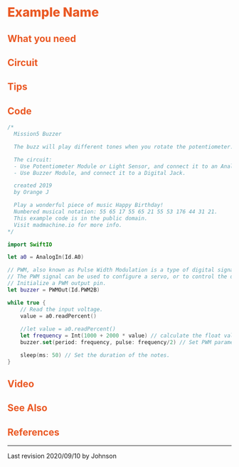 # <span style="color:#EA5823;font-weight:800">Example Name</span>


## <span style="color:#EA5823;font-weight:700">What you need</span>


## <span style="color:#EA5823;font-weight:700">Circuit</span>


## <span style="color:#EA5823;font-weight:700">Tips</span>


## <span style="color:#EA5823;font-weight:700">Code</span>


```swift
/*
  Mission5 Buzzer

  The buzz will play different tones when you rotate the potentiometer.

  The circuit:
  - Use Potentiometer Module or Light Sensor, and connect it to an Analog Jack.
  - Use Buzzer Module, and connect it to a Digital Jack.

  created 2019
  by Orange J

  Play a wonderful piece of music Happy Birthday!
  Numbered musical notation: 55 65 17 55 65 21 55 53 176 44 31 21.
  This example code is in the public domain.
  Visit madmachine.io for more info.
*/

import SwiftIO

let a0 = AnalogIn(Id.A0)

// PWM, also known as Pulse Width Modulation is a type of digital signal.
// The PWM signal can be used to configure a servo, or to control the dimming of a LED light.
// Initialize a PWM output pin.
let buzzer = PWMOut(Id.PWM2B)

while true {
    // Read the input voltage.
	value = a0.readPercent()
    
    //let value = a0.readPercent()
    let frequency = Int(1000 + 2000 * value) // calculate the float value into Int type to serve as frequency.
    buzzer.set(period: frequency, pulse: frequency/2) // Set PWM parameters.

    sleep(ms: 50) // Set the duration of the notes.
}

```


## <span style="color:#EA5823;font-weight:700">Video</span>


## <span style="color:#EA5823;font-weight:700">See Also</span>


## <span style="color:#EA5823;font-weight:700">References</span>

---
Last revision 2020/09/10 by Johnson